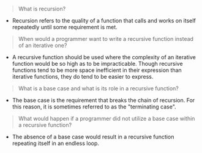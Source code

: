 >What is recursion?
* Recursion refers to the quality of a function that calls and works on itself repeatedly until some requirement is met.

>When would a programmer want to write a recursive function instead of an iterative one?
* A recursive function should be used where the complexity of an iterative function would be so high as to be impracticable. Though recursive functions tend to be more space inefficient in their expression than iterative functions, they do tend to be easier to express.

>What is a base case and what is its role in a recursive function?
* The base case is the requirement that breaks the chain of recursion. For this reason, it is sometimes referred to as the "terminating case".

>What would happen if a programmer did not utilize a base case within a recursive function?
* The absence of a base case would result in a recursive function repeating itself in an endless loop.